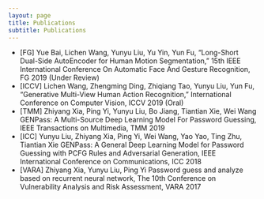 ```yaml
---
layout: page
title: Publications
subtitle: Publications
---
```


- [FG] Yue Bai, Lichen Wang, Yunyu Liu, Yu Yin, Yun Fu, “Long-Short Dual-Side AutoEncoder for Human Motion Segmentation,” 15th IEEE International Conference On Automatic Face And Gesture Recognition, FG 2019 (Under Review)
- [ICCV] Lichen Wang, Zhengming Ding, Zhiqiang Tao, Yunyu Liu, Yun Fu, “Generative Multi-View Human Action Recognition,” International Conference on Computer Vision, ICCV 2019 (Oral)
- [TMM] Zhiyang Xia, Ping Yi, Yunyu Liu, Bo Jiang, Tiantian Xie, Wei Wang GENPass: A Multi-Source Deep Learning Model For Password Guessing, IEEE Transactions on Multimedia, TMM 2019
- [ICC] Yunyu Liu, Zhiyang Xia, Ping Yi, Wei Wang, Yao Yao, Ting Zhu, Tiantian Xie GENPass: A General Deep Learning Model for Password Guessing with PCFG Rules and Adversarial Generation, IEEE International Conference on Communications, ICC 2018
- [VARA] Zhiyang Xia, Yunyu Liu, Ping Yi Password guess and analyze based on recurrent neural network, The 10th Conference on Vulnerability Analysis and Risk Assessment, VARA 2017
